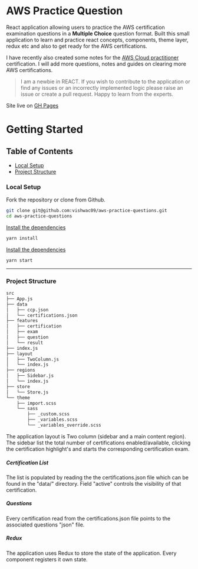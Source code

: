 # AWS Practice Question

React application allowing users to practice the AWS certification examination questions in a __Multiple Choice__ question format. Built this small application to learn and practice react concepts, components, theme layer, redux etc and also to get ready for the AWS certifications.

I have recently also created some notes for the [AWS Cloud practitioner](https://github.com/vishwac09/aws-cloud-practitioner#other-services) certification. I will add more questions, notes and guides on clearing more AWS certifications.

> I am a newbie in REACT. If you wish to contribute to the application or find any issues or an incorrectly implemented logic please raise an issue or create a pull request. Happy to learn from the experts.

Site live on [GH Pages](https://vishwac09.github.io/aws-practice-questions/)

# Getting Started

## Table of Contents
  - [Local Setup](#local-setup)
  - [Project Structure](#project-structure)

### Local Setup

Fork the repository or clone from Github.

```sh
git clone git@github.com:vishwac09/aws-practice-questions.git
cd aws-practice-questions
```

<ins>Install the dependencies</ins>

```sh
yarn install
```

<ins>Install the dependencies</ins>

```sh
yarn start
```
---

### Project Structure

```bash
src
├── App.js
├── data
│   ├── ccp.json
│   └── certifications.json
├── features
│   ├── certification
│   ├── exam
│   ├── question
│   └── result
├── index.js
├── layout
│   ├── TwoColumn.js
│   └── index.js
├── regions
│   ├── Sidebar.js
│   └── index.js
├── store
│   └── Store.js
└── theme
    ├── import.scss
    └── sass
        ├── _custom.scss
        ├── _variables.scss
        └── _variables_override.scss
```

The application layout is Two column (sidebar and a main content region). The sidebar list the total number of certifications enabled/available, clicking the certification highlight's and starts the corresponding certification exam.

##### Certification List
The list is populated by reading the the certifications.json file which can be found in the "data/" directory. Field "active" controls the visibility of that certification.

##### Questions
Every certification read from the certifications.json file points to the associated questions "json" file.

##### Redux
The application uses Redux to store the state of the application. Every component registers it own state.
